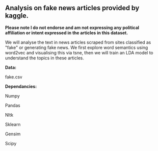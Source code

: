 ## Analysis on fake news articles provided by kaggle.

**Please note I do not endorse and am not expressing any political affiliation or intent expressed in the articles in this dataset.**

We will analyse the text in news articles scraped from sites classified as "fake" or generating fake news. We first explore word semantics using word2vec and visualising this via tsne, then we will train an LDA model to understand the topics in these articles.


**Data:**

fake.csv


**Dependancies:**

Numpy

Pandas

Nltk

Sklearn

Gensim

Scipy
